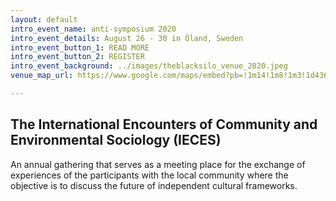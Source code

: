 ```yaml
---
layout: default
intro_event_name: anti-symposium 2020
intro_event_details: August 26 - 30 in Öland, Sweden
intro_event_button_1: READ MORE
intro_event_button_2: REGISTER
intro_event_background: ../images/theblacksilo_venue_2020.jpeg
venue_map_url: https://www.google.com/maps/embed?pb=!1m14!1m8!1m3!1d4369.415111479194!2d16.689484!3d56.799489!3m2!1i1024!2i768!4f13.1!3m3!1m2!1s0x46f875de358b6575%3A0x371e8501f4e5ed2a!2sS%C3%A4ttrav%C3%A4gen%2043%2C%20387%2093%20Borgholm%2C%20Sweden!5e0!3m2!1sen!2skh!4v1579775234555!5m2!1sen!2skh

---
```

## The International Encounters of Community and Environmental Sociology (IECES)

An annual gathering that serves as a meeting place for the exchange of experiences of the participants with the local community where the objective is to discuss the future of independent cultural frameworks.
